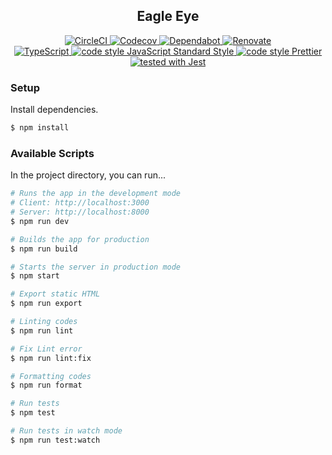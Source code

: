 <h2 align="center">Eagle Eye</h2>

<p align="center">
  <a href="https://circleci.com/gh/8k-eagle-eye/eagle-eye">
    <img src="https://img.shields.io/circleci/build/github/8k-eagle-eye/eagle-eye.svg?label=test&logo=circleci" alt="CircleCI" />
  </a>
  <a href="https://codecov.io/gh/8k-eagle-eye/eagle-eye">
    <img src="https://img.shields.io/codecov/c/github/8k-eagle-eye/eagle-eye.svg?logo=codecov&logoColor=fff" alt="Codecov" />
  </a>
  <a href="https://dependabot.com/">
    <img src="https://badgen.net/dependabot/8k-eagle-eye/eagle-eye?icon=dependabot&label=dependabot" alt="Dependabot" />
  </a>
  <a href="https://renovatebot.com/">
    <img src="https://badges.renovateapi.com/github/8k-eagle-eye/eagle-eye" alt="Renovate" />
  </a>
  <br />
  <a href="https://github.com/microsoft/TypeScript">
    <img src="https://img.shields.io/npm/types/typescript.svg?logo=typescript" alt="TypeScript"/>
  </a>
  <a href="https://github.com/standard/standard">
    <img src="https://img.shields.io/badge/code_style-Standard-4b32c3.svg?logo=eslint" alt="code style JavaScript Standard Style" />
  </a>
  <a href="https://github.com/prettier/prettier">
    <img src="https://img.shields.io/badge/code_style-Prettier-ff69b4.svg?logo=prettier&logoColor=fff" alt="code style Prettier"/>
  </a>
  <a href="https://github.com/facebook/jest">
    <img src="https://img.shields.io/badge/tested_with-Jest-99424f.svg?logo=jest" alt="tested with Jest"/>
  </a>
</p>

### Setup

Install dependencies.

```sh
$ npm install
```

### Available Scripts

In the project directory, you can run...

```sh
# Runs the app in the development mode
# Client: http://localhost:3000
# Server: http://localhost:8000
$ npm run dev

# Builds the app for production
$ npm run build

# Starts the server in production mode
$ npm start

# Export static HTML
$ npm run export

# Linting codes
$ npm run lint

# Fix Lint error
$ npm run lint:fix

# Formatting codes
$ npm run format

# Run tests
$ npm test

# Run tests in watch mode
$ npm run test:watch
```
